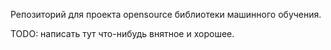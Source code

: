 Репозиторий для проекта opensource библиотеки машинного обучения.

TODO: написать тут что-нибудь внятное и хорошее.
